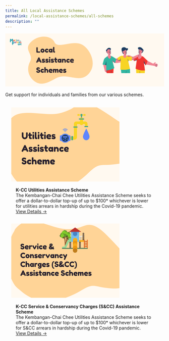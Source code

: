 ```yaml
---
title: All Local Assistance Schemes
permalink: /local-assistance-schemes/all-schemes
description: ""
---
```

![](/images/Banners/Local%20Assistance%20Schemes%20Banner.png)

Get support for individuals and families from our various schemes. 

<ul style="display: grid; grid-template-columns: repeat(auto-fit, minmax(228px, 1fr)); gap: 1rem; margin: 2rem 2vw; padding: 0; list-style-type: none;"> 


<li><div style="position: relative; display: block; height: 100%;  overflow: hidden; text-decoration: none;"><div style="width:343px;height:235px;"><img style="height:100%;width:auto;" src="/images/Local Assistance Scheme/Utilities1.png"></div><div style="position: relative; display: flex; align-items: center; gap: 2em; padding: 1em 1em 0;"><h3 style="font-size: 1em; margin: 0 0 .3em;"></h3></div><p style="padding: 0 1em 1em;margin: 0; overflow: hidden;"><b>K-CC Utilities Assistance Scheme</b><br />The Kembangan-Chai Chee Utilities Assistance Scheme seeks to offer a dollar-to-dollar top-up of up to $100* whichever is lower for utilities arrears in hardship during the Covid-19 pandemic.<br><a href="/local-assistance-schemes/utilities-assist-scheme">View Details -></a> </p> </div></li> 

<li><div style="position: relative; display: block; height: 100%;  overflow: hidden; text-decoration: none;"><div style="width:343px;height:235px;"><img style="height:100%;width:auto;" src="/images/Local Assistance Scheme/SCC.png"></div><div style="position: relative; display: flex; align-items: center; gap: 2em; padding: 1em 1em 0;"><h3 style="font-size: 1em; margin: 0 0 .3em;"></h3></div><p style="padding: 0 1em 1em;margin: 0; overflow: hidden;"><b>K-CC Service & Conservancy Charges (S&CC) Assistance Scheme</b><br />The Kembangan-Chai Chee Utilities Assistance Scheme seeks to offer a dollar-to-dollar top-up of up to $100* whichever is lower for S&CC arrears in hardship during the Covid-19 pandemic.<br> <a href="/local-assistance-schemes/scc-assist-scheme">View Details -></a> </p> </div></li> 

	
<ul>